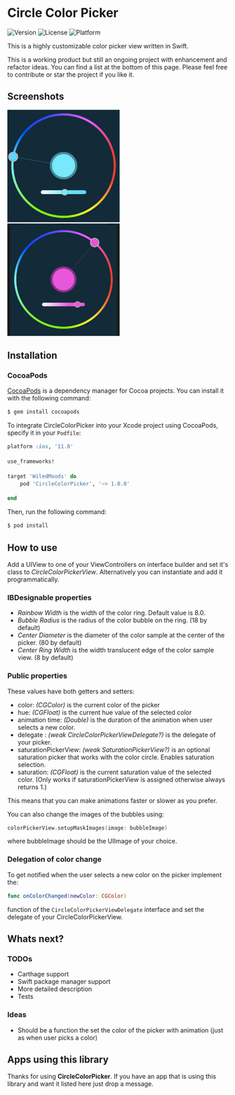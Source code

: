 # Circle Color Picker

![Version](https://img.shields.io/cocoapods/v/CircleColorPicker.svg?style=flat)
![License](https://img.shields.io/cocoapods/l/CircleColorPicker.svg?style=flat)
![Platform](https://img.shields.io/cocoapods/p/CircleColorPicker.svg?style=flat)


This is a highly customizable color picker view written in Swift. 

This is a working product but still an ongoing project with enhancement and refactor ideas. You can find a list at the bottom of this page. Please feel free to contribute or star the project if you like it. 

## Screenshots

<img src="https://raw.githubusercontent.com/LaszloPinter/CircleColorPicker/master/screenshots/screenshot1.png" alt="" width="256" />

<img src="https://raw.githubusercontent.com/LaszloPinter/CircleColorPicker/master/screenshots/screenshot2.png" alt="" width="256" />

## Installation

### CocoaPods

[CocoaPods](http://cocoapods.org) is a dependency manager for Cocoa projects. You can install it with the following command:

```bash
$ gem install cocoapods
```


To integrate CircleColorPicker into your Xcode project using CocoaPods, specify it in your `Podfile`:

```ruby
platform :ios, '11.0'

use_frameworks!

target 'WiledMoods' do
    pod 'CircleColorPicker', '~> 1.0.0'

end
```

Then, run the following command:

```bash
$ pod install
```

## How to use

Add a UIView to one of your ViewControllers on interface builder and set it's class to *CircleColorPickerView*. Alternatively you can instantiate and add it programmatically.

### IBDesignable properties


- *Rainbow Width* is the width of the color ring. Default value is 8.0.
- *Bubble Radius* is the radius of the color bubble on the ring. (18 by default)
- *Center Diameter* is the diameter of the color sample at the center of the picker. (80 by default)
- *Center Ring Width* is the width translucent edge of the color sample view. (8 by default)

### Public properties

These values have both getters and setters:

- color: *(CGColor)* is the current color of the picker
- hue: *(CGFloat)* is the current hue value of the selected color
- animation time: *(Double)* is the duration of the animation when user selects a new color.
- delegate : *(weak CircleColorPickerViewDelegate?)* is the delegate of your picker.
- saturationPickerView: *(weak SaturationPickerView?)* is an optional saturation picker that works with the
color circle. Enables saturation selection.
- saturation: *(CGFloat)* is the current saturation value of the selected color. (Only works if saturationPickerView is assigned otherwise always returns 1.)

This means that you can make animations faster or slower as you prefer.

You can also change the images of the bubbles using:
 
 ```swift
colorPickerView.setupMaskImages(image: bubbleImage)
 ```
 
 where bubbleImage should be the UIImage of your choice.
 
 
 
 
### Delegation of color change


To get notified when the user selects a new color on the picker implement the:

 ```swift
func onColorChanged(newColor: CGColor)
 ```
function of the `CircleColorPickerViewDelegate` interface and set the delegate of your CircleColorPickerView.


## Whats next?


### TODOs
- Carthage support
- Swift package manager support
- More detailed description
- Tests

### Ideas
- Should be a function the set the color of the picker with animation (just as when user picks a color)

## Apps using this library
Thanks for using **CircleColorPicker**. If you have an app that is using this library and want it listed here just drop a message. 
